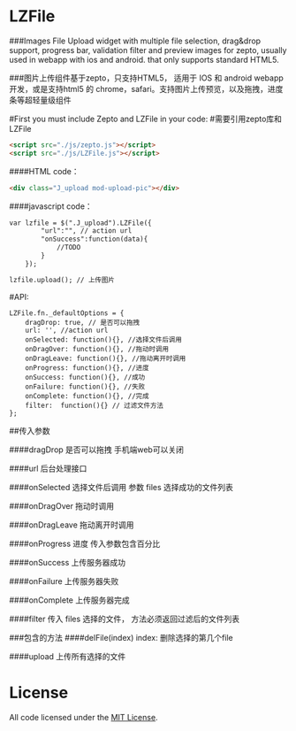 # LZFile
###Images File Upload widget with multiple file selection, drag&amp;drop support, progress bar, validation filter and preview images for zepto, usually used in webapp with ios and android. that only supports standard HTML5.

###图片上传组件基于zepto，只支持HTML5， 适用于 IOS 和 android webapp 开发，或是支持html5 的 chrome，safari。支持图片上传预览，以及拖拽，进度条等超轻量级组件


#First you must include Zepto and LZFile in your code:
#需要引用zepto库和LZFile

```html
<script src="./js/zepto.js"></script>
<script src="./js/LZFile.js"></script>
```

####HTML code：

```html
<div class="J_upload mod-upload-pic"></div>
```

####javascript code：
```html
var lzfile = $(".J_upload").LZFile({
        "url":"", // action url
        "onSuccess":function(data){
            //TODO
        }
    });
```

```html
lzfile.upload(); // 上传图片
```

#API:

```
LZFile.fn._defaultOptions = {
    dragDrop: true, // 是否可以拖拽
    url: '', //action url
    onSelected: function(){}, //选择文件后调用
    onDragOver: function(){}, //拖动时调用
    onDragLeave: function(){}, //拖动离开时调用
    onProgress: function(){}, //进度
    onSuccess: function(){}, //成功
    onFailure: function(){}, //失败
    onComplete: function(){}, //完成
    filter:  function(){} // 过滤文件方法
};
```

##传入参数

####dragDrop
是否可以拖拽 手机端web可以关闭

####url
后台处理接口

####onSelected
选择文件后调用 参数 files 选择成功的文件列表

####onDragOver
拖动时调用

####onDragLeave
拖动离开时调用

####onProgress
进度 传入参数包含百分比

####onSuccess
上传服务器成功

####onFailure
上传服务器失败

####onComplete
上传服务器完成

####filter
传入 files 选择的文件， 方法必须返回过滤后的文件列表

###包含的方法
####delFile(index)
index: 删除选择的第几个file

####upload
上传所有选择的文件

# License

All code licensed under the [MIT License](http://www.opensource.org/licenses/mit-license.php).
